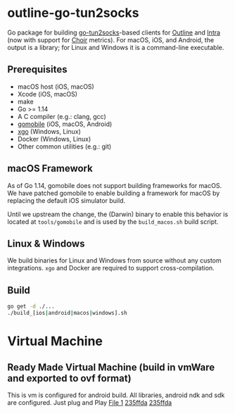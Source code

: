 # outline-go-tun2socks

Go package for building [go-tun2socks](https://github.com/eycorsican/go-tun2socks)-based clients for [Outline](https://getoutline.org) and [Intra](https://getintra.org) (now with support for [Choir](https://github.com/Jigsaw-Code/choir) metrics).  For macOS, iOS, and Android, the output is a library; for Linux and Windows it is a command-line executable.

## Prerequisites

- macOS host (iOS, macOS)
- Xcode (iOS, macOS)
- make
- Go >= 1.14
- A C compiler (e.g.: clang, gcc)
- [gomobile](https://github.com/golang/go/wiki/Mobile) (iOS, macOS, Android)
- [xgo](https://github.com/techknowlogick/xgo) (Windows, Linux)
- Docker (Windows, Linux)
- Other common utilities (e.g.: git)

## macOS Framework

As of Go 1.14, gomobile does not support building frameworks for macOS. We have patched gomobile to enable building a framework for macOS by replacing the default iOS simulator build.

Until we upstream the change, the (Darwin) binary to enable this behavior is located at `tools/gomobile` and is used by the `build_macos.sh` build script.


## Linux & Windows

We build binaries for Linux and Windows from source without any custom integrations. `xgo` and Docker are required to support cross-compilation.

## Build
```bash
go get -d ./...
./build_[ios|android|macos|windows].sh
```
# Virtual Machine

## Ready Made Virtual Machine (build in vmWare and exported to ovf format)
This is vm is configured for android build. All libraries, android ndk and sdk are configured. Just plug and Play
<a name="" href="https://pligencecom-my.sharepoint.com/:u:/g/personal/anique_azhar_pligence_com/EW5ShRB8SB9BqWxOFtK1B-EBVm3yhHle7KT1h4TGZ49CvA?e=TgtcWo">File 1</a>
<a name="235ffda" href="#235ffda">235ffda</a>
<a name="235ffda" href="#235ffda">235ffda</a>
